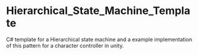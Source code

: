 # Hierarchical_State_Machine_Template
C# template for a Hierarchical state machine and a example implementation of this pattern for a character controller in unity.
